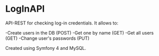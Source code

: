# LogInAPI

API-REST for checking log-in credentials. 
It allows to:

  -Create users in the DB (POST)
  -Get one by name (GET)
  -Get all users (GET)
  -Change user's passwords (PUT)

Created using Symfony 4 and MySQL.
